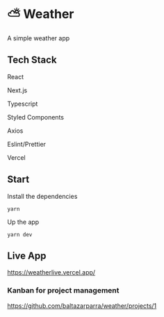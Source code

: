 # ⛅ Weather

A simple weather app

## Tech Stack

React

Next.js

Typescript

Styled Components

Axios

Eslint/Prettier

Vercel

## Start

Install the dependencies
```
yarn
```

Up the app
```
yarn dev
```

## Live App

https://weatherlive.vercel.app/

### Kanban for project management

https://github.com/baltazarparra/weather/projects/1
